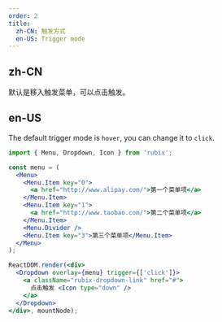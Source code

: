 ```yaml
---
order: 2
title:
  zh-CN: 触发方式
  en-US: Trigger mode
---
```


## zh-CN

默认是移入触发菜单，可以点击触发。

## en-US

The default trigger mode is `hover`, you can change it to `click`.

````jsx
import { Menu, Dropdown, Icon } from 'rubix';

const menu = (
  <Menu>
    <Menu.Item key="0">
      <a href="http://www.alipay.com/">第一个菜单项</a>
    </Menu.Item>
    <Menu.Item key="1">
      <a href="http://www.taobao.com/">第二个菜单项</a>
    </Menu.Item>
    <Menu.Divider />
    <Menu.Item key="3">第三个菜单项</Menu.Item>
  </Menu>
);

ReactDOM.render(<div>
  <Dropdown overlay={menu} trigger={['click']}>
    <a className="rubix-dropdown-link" href="#">
      点击触发 <Icon type="down" />
    </a>
  </Dropdown>
</div>, mountNode);
````

